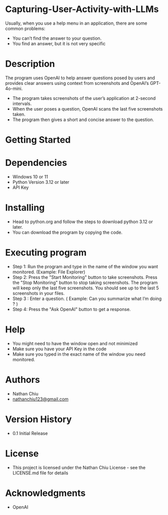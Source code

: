 # Capturing-User-Activity-with-LLMs
Usually, when you use a help menu in an application, there are some common problems: 
- You can’t find the answer to your question.
- You find an answer, but it is not very specific
# Description
The program uses OpenAI to help answer questions posed by users and provides clear answers using context from screenshots and OpenAI’s GPT-4o-mini.
- The program takes screenshots of the user’s application at 2-second intervals.
- When the user poses a question, OpenAI scans the last five screenshots taken. 
- The program then gives a short and concise answer to the question.
# Getting Started
# Dependencies
- Windows 10 or 11
- Python Version 3.12 or later
- API Key
# Installing
- Head to python.org and follow the steps to download python 3.12 or later.
- You can download the program by copying the code.
# Executing program
- Step 1: Run the program and type in the name of the window you want monitored. (Example: File Explorer)
- Step 2: Press the "Start Monitoring" button to take screenshots. Press the "Stop Monitoring" button to stop taking screenshots. The program will keep only the last five 
  screenshots. You should see up to the last 5 screenshots in your files.
- Step 3 : Enter a question. ( Example: Can you summarize what I’m doing ? )
- Step 4: Press the "Ask OpenAI" button to get a response.
# Help
- You might need to have the window open and not minimized
- Make sure you have your API Key in the code
- Make sure you typed in the exact name of the window you need monitored.

# Authors
- Nathan Chiu
- nathanchiu123@gmail.com
# Version History
- 0.1
   Initial Release
# License
- This project is licensed under the Nathan Chiu License - see the LICENSE.md file for details
# Acknowledgments
- OpenAI

